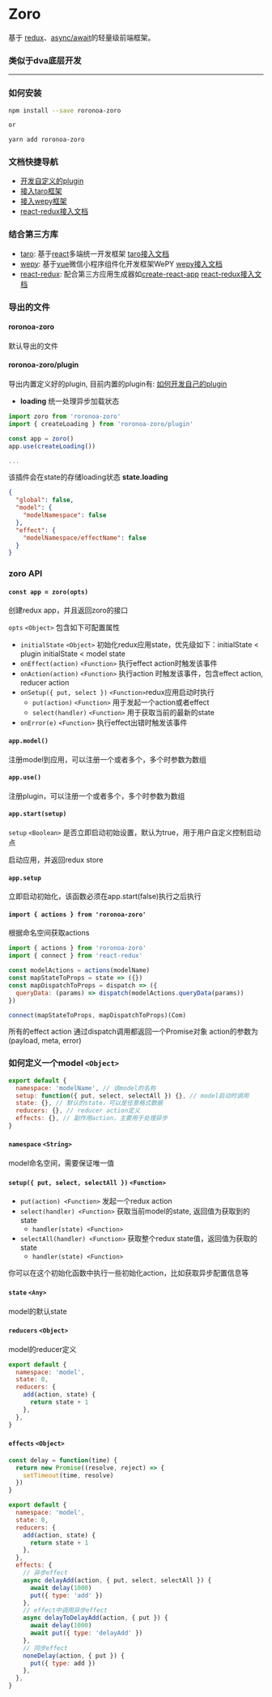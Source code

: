 # Zoro

基于 [redux](https://github.com/reactjs/redux)、[async/await](https://developer.mozilla.org/en-US/docs/Web/JavaScript/Reference/Statements/async_function)的轻量级前端框架。
### 类似于dva底层开发
---

### 如何安装
```bash
npm install --save roronoa-zoro

or 

yarn add roronoa-zoro
```

### 文档快捷导航

* [开发自定义的plugin](https://github.com/FaureWu/zoro/tree/master/doc/PLUGIN.md)
* [接入taro框架](https://github.com/FaureWu/zoro/tree/master/doc/TARO.md)
* [接入wepy框架](https://github.com/FaureWu/zoro/tree/master/doc/WEPY.md)
* [react-redux接入文档](https://github.com/FaureWu/zoro/tree/master/doc/REACT-REDUX.md)

### 结合第三方库
* [taro](https://taro.aotu.io): 基于[react](https://github.com/facebook/react)多端统一开发框架 [taro接入文档](https://github.com/FaureWu/zoro/tree/master/doc/TARO.md)
* [wepy](https://tencent.github.io/wepy/): 基于[vue](https://cn.vuejs.org/v2/guide/)微信小程序组件化开发框架WePY [wepy接入文档](https://github.com/FaureWu/zoro/tree/master/doc/WEPY.md)
* [react-redux](https://redux.js.org/basics/usage-with-react): 配合第三方应用生成器如[create-react-app](https://github.com/facebook/create-react-app) [react-redux接入文档](https://github.com/FaureWu/zoro/tree/master/doc/REACT-REDUX.md)

### 导出的文件

#### roronoa-zoro
默认导出的文件

#### roronoa-zoro/plugin
导出内置定义好的plugin, 目前内置的plugin有: 
[如何开发自己的plugin](https://github.com/FaureWu/zoro/tree/master/doc/PLUGIN.md)
* **loading** 统一处理异步加载状态
```js
import zoro from 'roronoa-zoro'
import { createLoading } from 'roronoa-zoro/plugin'

const app = zoro()
app.use(createLoading())

...
```
该插件会在state的存储loading状态
**state.loading**
```json
{
  "global": false,
  "model": {
    "modelNamespace": false
  },
  "effect": {
    "modelNamespace/effectName": false
  }
}
```

### zoro API

#### `const app = zoro(opts)`

创建redux app，并且返回zoro的接口

`opts` `<Object>` 包含如下可配置属性
* `initialState` `<Object>` 初始化redux应用state，优先级如下：initialState < plugin initialState < model state
* `onEffect(action)` `<Function>` 执行effect action时触发该事件
* `onAction(action)` `<Function>` 执行action 时触发该事件，包含effect action, reducer action
* `onSetup({ put, select })` `<Function>`redux应用启动时执行
  * `put(action)` `<Function>` 用于发起一个action或者effect
  * `select(handler)` `<Function>` 用于获取当前的最新的state
* `onError(e)` `<Function>` 执行effect出错时触发该事件

#### `app.model()`

注册model到应用，可以注册一个或者多个，多个时参数为数组

#### `app.use()`

注册plugin，可以注册一个或者多个，多个时参数为数组

#### `app.start(setup)`

`setup` `<Boolean>` 是否立即启动初始设置，默认为true，用于用户自定义控制启动点

启动应用，并返回redux store

#### `app.setup`

立即启动初始化，该函数必须在app.start(false)执行之后执行

#### `import { actions } from 'roronoa-zoro'`

根据命名空间获取actions
```js
import { actions } from 'roronoa-zoro'
import { connect } from 'react-redux'

const modelActions = actions(modelName)
const mapStateToProps = state => ({})
const mapDispatchToProps = dispatch => ({
  queryData: (params) => dispatch(modelActions.queryData(params))
})

connect(mapStateToProps, mapDispatchToProps)(Com)
```

所有的effect action 通过dispatch调用都返回一个Promise对象
action的参数为(payload, meta, error)

### 如何定义一个model `<Object>`
```js
export default {
  namespace: 'modelName', // 该model的名称
  setup: function({ put, select, selectAll }) {}, // model启动时调用
  state: {}, // 默认的state，可以是任意格式数据
  reducers: {}, // reducer action定义
  effects: {}, // 副作用action，主要用于处理异步
}
```

#### `namespace` `<String>`

model命名空间，需要保证唯一值

#### `setup({ put, select, selectAll })` `<Function>`
* `put(action) <Function>` 发起一个redux action
* `select(handler) <Function>` 获取当前model的state, 返回值为获取到的state
  * `handler(state) <Function>`
* `selectAll(handler) <Function>` 获取整个redux state值，返回值为获取的state
  * `handler(state) <Function>` 

你可以在这个初始化函数中执行一些初始化action，比如获取异步配置信息等

#### `state` `<Any>`

model的默认state

#### `reducers` `<Object>`

model的reducer定义
```js
export default {
  namespace: 'model',
  state: 0,
  reducers: {
    add(action, state) {
      return state + 1
    },
  },
}
```

#### `effects` `<Object>`
```js
const delay = function(time) {
  return new Promise((resolve, reject) => {
    setTimeout(time, resolve)
  })
}

export default {
  namespace: 'model',
  state: 0,
  reducers: {
    add(action, state) {
      return state + 1
    },
  },
  effects: {
    // 异步effect
    async delayAdd(action, { put, select, selectAll }) {
      await delay(1000)
      put({ type: 'add' })
    },
    // effect中调用异步effect
    async delayToDelayAdd(action, { put }) {
      await delay(1000)
      await put({ type: 'delayAdd' })
    },
    // 同步effect
    noneDelay(action, { put }) {
      put({ type: add })
    },
  },
}

```
